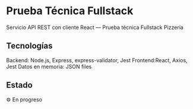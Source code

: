 # Prueba Técnica Fullstack

Servicio API REST con cliente React — Prueba técnica Fullstack Pizzería

## Tecnologías

Backend: Node.js, Express, express-validator, Jest
Frontend:React, Axios, Jest
Datos en memoria: JSON files

## Estado

⚙️ En progreso
